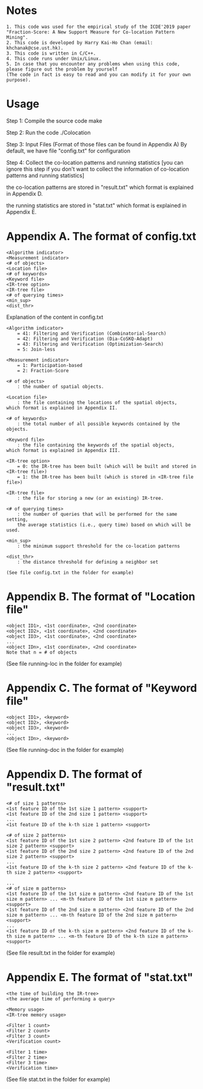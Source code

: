 
Notes
=======================

	1. This code was used for the empirical study of the ICDE'2019 paper 
	"Fraction-Score: A New Support Measure for Co-location Pattern Mining".
	2. This code is developed by Harry Kai-Ho Chan (email: khchanak@cse.ust.hk).
	3. This code is written in C/C++.
	4. This code runs under Unix/Linux.
	5. In case that you encounter any problems when using this code,
	please figure out the problem by yourself 
	(The code in fact is easy to read and you can modify it for your own purpose).

Usage
=======================

Step 1: Compile the source code
make

Step 2: Run the code
./Colocation

Step 3: Input Files (Format of those files can be found in Appendix A)
By default, we have file "config.txt" for configuration

Step 4: Collect the co-location patterns and running statistics 
[you can ignore this step if you don't want to collect the information of
co-location patterns and running statistics]

the co-location patterns are stored in "result.txt"
which format is explained in Appendix D.

the running statistics are stored in "stat.txt"
which format is explained in Appendix E.


Appendix A. The format of config.txt
============================

	<Algorithm indicator> 
	<Measurement indicator>
	<# of objects>
	<Location file>
	<# of keywords>
	<Keyword file>
	<IR-tree option>
	<IR-tree file>
	<# of querying times>
	<min_sup>
	<dist_thr>

Explanation of the content in config.txt

	<Algorithm indicator> 
		= 41: Filtering and Verification (Combinatorial-Search)
		= 42: Filtering and Verification (Dia-CoSKQ-Adapt)
		= 43: Filtering and Verification (Optimization-Search)
		= 5: Join-less

	<Measurement indicator>
		= 1: Participation-based
		= 2: Fraction-Score

	<# of objects>
		: the number of spatial objects.

	<Location file>
		: the file containing the locations of the spatial objects,
	which format is explained in Appendix II.

	<# of keywords>
		: the total number of all possible keywords contained by the objects.

	<Keyword file>
		: the file containing the keywords of the spatial objects,
	which format is explained in Appendix III.

	<IR-tree option>
		= 0: the IR-tree has been built (which will be built and stored in <IR-tree file>)
		= 1: the IR-tree has been built (which is stored in <IR-tree file file>)

	<IR-tree file>
		: the file for storing a new (or an existing) IR-tree.

	<# of querying times>
		: the number of queries that will be performed for the same setting, 
		the average statistics (i.e., query time) based on which will be used.

	<min_sup>
		: the minimum support threshold for the co-location patterns

	<dist_thr>
		: the distance threshold for defining a neighbor set

	(See file config.txt in the folder for example)

Appendix B. The format of "Location file"
============================

	<object ID1>, <1st coordinate>, <2nd coordinate>
	<object ID2>, <1st coordinate>, <2nd coordinate>
	<object ID3>, <1st coordinate>, <2nd coordinate>
	...
	<object IDn>, <1st coordinate>, <2nd coordinate>
	Note that n = # of objects

(See file running-loc in the folder for example)

Appendix C. The format of "Keyword file"
=============================
	<object ID1>, <keyword>
	<object ID2>, <keyword>
	<object ID3>, <keyword>
	...
	<object IDn>, <keyword>

(See file running-doc in the folder for example)

Appendix D. The format of "result.txt"
=============================

	<# of size 1 patterns>
	<1st feature ID of the 1st size 1 pattern> <support>
	<1st feature ID of the 2nd size 1 pattern> <support>
	...
	<1st feature ID of the k-th size 1 pattern> <support>

	<# of size 2 patterns>
	<1st feature ID of the 1st size 2 pattern> <2nd feature ID of the 1st size 2 pattern> <support>
	<1st feature ID of the 2nd size 2 pattern> <2nd feature ID of the 2nd size 2 pattern> <support>
	...
	<1st feature ID of the k-th size 2 pattern> <2nd feature ID of the k-th size 2 pattern> <support>

	...
	<# of size m patterns>
	<1st feature ID of the 1st size m pattern> <2nd feature ID of the 1st size m pattern> ... <m-th feature ID of the 1st size m pattern><support>
	<1st feature ID of the 2nd size m pattern> <2nd feature ID of the 2nd size m pattern> ... <m-th feature ID of the 2nd size m pattern><support>
	...
	<1st feature ID of the k-th size m pattern> <2nd feature ID of the k-th size m pattern> ... <m-th feature ID of the k-th size m pattern><support>

(See file result.txt in the folder for example)

Appendix E. The format of "stat.txt"
=============================

	<the time of building the IR-tree>
	<the average time of performing a query>

	<Memory usage>
	<IR-tree memory usage>

	<Filter 1 count>
	<Filter 2 count>
	<Filter 3 count>
	<Verification count>

	<Filter 1 time>
	<Filter 2 time>
	<Filter 3 time>
	<Verification time>

(See file stat.txt in the folder for example)




